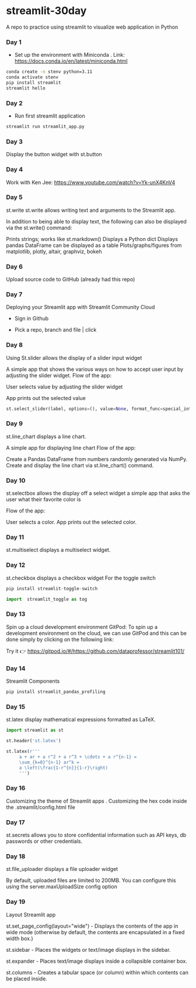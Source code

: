 # streamlit-30day
A repo to practice using streamlit to visualize web application in Python 

### Day 1
- Set up the environment with Miniconda . Link: https://docs.conda.io/en/latest/miniconda.html

```bash
conda create -n stenv python=3.11
conda activate stenv
pip install streamlit
streamlit hello
```

### Day 2
- Run first streamlit application
```bash
streamlit run streamlit_app.py
```
### Day 3
Display the button widget with st.button

### Day 4
Work with Ken Jee: https://www.youtube.com/watch?v=Yk-unX4KnV4
### Day 5
st.write
st.write allows writing text and arguments to the Streamlit app.

In addition to being able to display text, the following can also be displayed via the st.write() command:

Prints strings; works like st.markdown()
Displays a Python dict
Displays pandas DataFrame can be displayed as a table
Plots/graphs/figures from matplotlib, plotly, altair, graphviz, bokeh

### Day 6
Upload source code to GitHub (already had this repo)
### Day 7
Deploying your Streamlit app with Streamlit Community Cloud
- Sign in Github

- Pick a repo, branch and file | click 

### Day 8
Using St.slider allows the display of a slider input widget

A simple app that shows the various ways on how to accept user input by adjusting the slider widget. Flow of the app:

User selects value by adjusting the slider widget

App prints out the selected value
```python
st.select_slider(label, options=(), value=None, format_func=special_internal_function, key=None, help=None, on_change=None, args=None, kwargs=None, *, disabled=False, label_visibility="visible")
```

### Day 9
st.line_chart displays a line chart.


A simple app for displaying line chart
Flow of the app:

Create a Pandas DataFrame from numbers randomly generated via NumPy.
Create and display the line chart via st.line_chart() command.

### Day 10
st.selectbox allows the display off a select widget 
a simple app that asks the user what their favorite color is

Flow of the app:

User selects a color.
App prints out the selected color.

### Day 11
st.multiselect displays a multiselect widget.

### Day 12
st.checkbox displays a checkbox widget
For the toggle switch
```python
pip install streamlit-toggle-switch

import  streamlit_toggle as tog
```

### Day 13
Spin up a cloud development environment
GitPod: 
To spin up a development environment on the cloud, we can use GitPod and this can be done simply by clicking on the following link:

Try it 👉 https://gitpod.io/#/https://github.com/dataprofessor/streamlit101/

### Day 14
Streamlit Components

```bash
pip install streamlit_pandas_profiling
```

### Day 15
st.latex display mathematical expressions formatted as LaTeX.

```python
import streamlit as st

st.header('st.latex')

st.latex(r'''
     a + ar + a r^2 + a r^3 + \cdots + a r^{n-1} =
     \sum_{k=0}^{n-1} ar^k =
     a \left(\frac{1-r^{n}}{1-r}\right)
     ''')
```

### Day 16 
Customizing the theme of Streamlit apps .
Customizing the hex code inside the .streamlit/config.html file 

### Day 17 
st.secrets allows you to store confidential information such as API keys, db passwords or other credentials.

### Day 18
st.file_uploader displays a file uploader widget

By default, uploaded files are limited to 200MB. You can configure this using the server.maxUploadSize config option

### Day 19
Layout Streamlit app

st.set_page_config(layout="wide") - Displays the contents of the app in wide mode (otherwise by default, the contents are encapsulated in a fixed width box.)

st.sidebar - Places the widgets or text/image displays in the sidebar.

st.expander - Places text/image displays inside a collapsible container box.

st.columns - Creates a tabular space (or column) within which contents can be placed inside.
